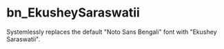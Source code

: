 # bn_EkusheySaraswatii
Systemlessly replaces the default "Noto Sans Bengali" font with "Ekushey Saraswatii".
